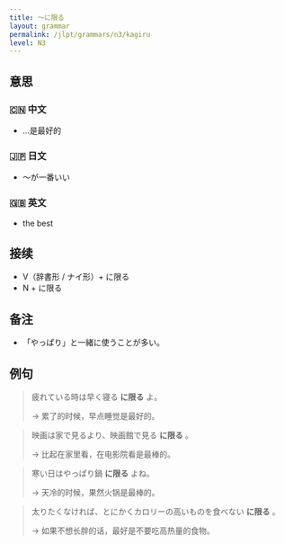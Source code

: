 ```yaml
---
title: 〜に限る
layout: grammar
permalink: /jlpt/grammars/n3/kagiru
level: N3
---
```


## 意思

### 🇨🇳 中文

- ...是最好的

### 🇯🇵 日文

- ～が一番いい

### 🇬🇧 英文

- the best

## 接续

- V（辞書形 / ナイ形）\+ に限る
- N + に限る

## 备注

- 「やっぱり」と一緒に使うことが多い。

## 例句

> 疲れている時は早く寝る **に限る** よ。
>
> → 累了的时候，早点睡觉是最好的。

> 映画は家で見るより、映画館で見る **に限る** 。
>
> → 比起在家里看，在电影院看是最棒的。

> 寒い日はやっぱり鍋 **に限る** よね。
>
> → 天冷的时候，果然火锅是最棒的。

> 太りたくなければ、とにかくカロリーの高いものを食べない **に限る** 。
>
> → 如果不想长胖的话，最好是不要吃高热量的食物。

